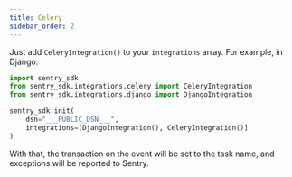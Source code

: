 ```yaml
---
title: Celery
sidebar_order: 2
---
```


Just add ``CeleryIntegration()`` to your ``integrations`` array. For example, in Django:

```python
import sentry_sdk
from sentry_sdk.integrations.celery import CeleryIntegration
from sentry_sdk.integrations.django import DjangoIntegration

sentry_sdk.init(
    dsn="___PUBLIC_DSN___",
    integrations=[DjangoIntegration(), CeleryIntegration()]
)
```

With that, the transaction on the event will be set to the task name, and
exceptions will be reported to Sentry.
